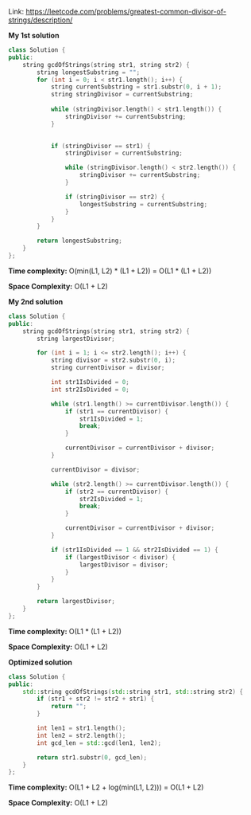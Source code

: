 Link: https://leetcode.com/problems/greatest-common-divisor-of-strings/description/

**My 1st solution**
```cpp
class Solution {
public:
    string gcdOfStrings(string str1, string str2) {
        string longestSubstring = "";
        for (int i = 0; i < str1.length(); i++) {
            string currentSubstring = str1.substr(0, i + 1);
            string stringDivisor = currentSubstring;
            
            while (stringDivisor.length() < str1.length()) {
                stringDivisor += currentSubstring;
            }

            
            if (stringDivisor == str1) {
                stringDivisor = currentSubstring;

                while (stringDivisor.length() < str2.length()) {
                    stringDivisor += currentSubstring;
                }

                if (stringDivisor == str2) {
                    longestSubstring = currentSubstring;
                }
            }
        }

        return longestSubstring;
    }
};
```

**Time complexity:** O(min(L1, L2) * (L1 + L2)) = O(L1 * (L1 + L2))

**Space Complexity:** O(L1 + L2)

**My 2nd solution**

```cpp
class Solution {
public:
    string gcdOfStrings(string str1, string str2) {
        string largestDivisor;

        for (int i = 1; i <= str2.length(); i++) {
            string divisor = str2.substr(0, i);
            string currentDivisor = divisor;

            int str1IsDivided = 0;
            int str2IsDivided = 0;

            while (str1.length() >= currentDivisor.length()) {
                if (str1 == currentDivisor) {
                    str1IsDivided = 1;
                    break;
                }

                currentDivisor = currentDivisor + divisor;
            }

            currentDivisor = divisor;

            while (str2.length() >= currentDivisor.length()) {
                if (str2 == currentDivisor) {
                    str2IsDivided = 1;
                    break;
                }

                currentDivisor = currentDivisor + divisor;
            }

            if (str1IsDivided == 1 && str2IsDivided == 1) {
                if (largestDivisor < divisor) {
                    largestDivisor = divisor;
                }
            }
        }

        return largestDivisor;
    }
};
```

**Time complexity:** O(L1 * (L1 + L2))

**Space Complexity:** O(L1 + L2)

**Optimized solution**

```cpp
class Solution {
public:
    std::string gcdOfStrings(std::string str1, std::string str2) {
        if (str1 + str2 != str2 + str1) {
            return "";
        }

        int len1 = str1.length();
        int len2 = str2.length();
        int gcd_len = std::gcd(len1, len2);

        return str1.substr(0, gcd_len);
    }
};
```

**Time complexity:** O(L1 + L2 + log(min(L1, L2))) = O(L1 + L2)

**Space Complexity:** O(L1 + L2)